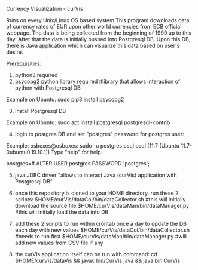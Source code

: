 Currency Visualization - curVis

Runs on every Unix/Linux OS based system
This program downloads data of currency rates of EUR upon other world currencies from ECB official webpage. The data is being collected from the beginning of 1999 up to this day. After that the data is initially pushed into Postgresql DB.
Upon this DB, there is Java application which can visualize this data based on user's desire.

Prerequisities:
1. python3 required
2. psycopg2 python library required   #library that allows interaction of python with Postgresql DB

Example on Ubuntu:
sudo pip3 install psycopg2


3. install Postgresql DB

Example on Ubuntu:
sudo apt install postgresql postgresql-contrib
	
4. login to postgres DB and set "postgres" password for postgres user:

Example:
osboxes@osboxes: sudo -u postgres psql
psql (11.7 (Ubuntu 11.7-0ubuntu0.19.10.1))
Type "help" for help.

postgres=# ALTER USER postgres PASSWORD 'postgres';

5. java JDBC driver   "allows to interact Java (curVis) application with Postgresql DB"

6. once this repository is cloned to your HOME directory, run these 2 scripts:
$HOME/curVis/dataCol/bin/dataCollector.sh  #this will initially download the source file
$HOME/curVis/dataMan/bin/dataManager.py	   #this will initially load the data into DB

7. add these 2 scripts to run within crontab once a day to update the DB each day with new values
$HOME/curVis/dataCol/bin/dataCollector.sh   #needs to run first
$HOME/curVis/dataMan/bin/dataManager.py     #will add new values from CSV file if any

8. the curVis application itself can be run with command:
cd $HOME/curVis/dataVis && javac bin/CurVis.java && java bin.CurVis

